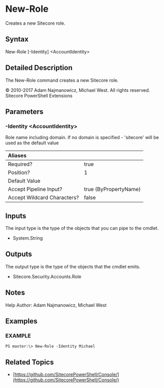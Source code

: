 # New-Role

Creates a new Sitecore role.

## Syntax

New-Role \[-Identity\] &lt;AccountIdentity&gt;

## Detailed Description

The New-Role command creates a new Sitecore role.

© 2010-2017 Adam Najmanowicz, Michael West. All rights reserved. Sitecore PowerShell Extensions

## Parameters

### -Identity  &lt;AccountIdentity&gt;

Role name including domain. If no domain is specified - 'sitecore' will be used as the default value

| Aliases |  |
| :--- | :--- |
| Required? | true |
| Position? | 1 |
| Default Value |  |
| Accept Pipeline Input? | true \(ByPropertyName\) |
| Accept Wildcard Characters? | false |

## Inputs

The input type is the type of the objects that you can pipe to the cmdlet.

* System.String 

## Outputs

The output type is the type of the objects that the cmdlet emits.

* Sitecore.Security.Accounts.Role 

## Notes

Help Author: Adam Najmanowicz, Michael West

## Examples

### EXAMPLE

```text
PS master:\> New-Role -Identity Michael
```

## Related Topics

* [https://github.com/SitecorePowerShell/Console/](https://github.com/SitecorePowerShell/Console/) 

